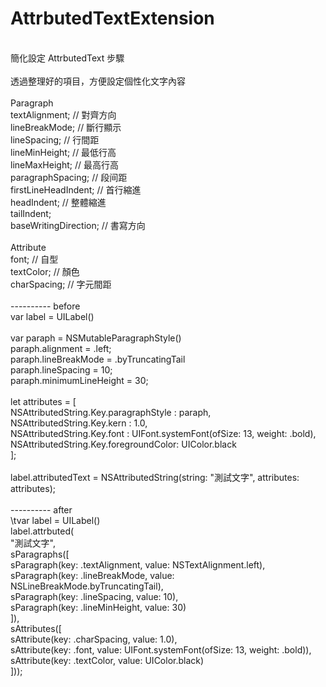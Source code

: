 # AttrbutedTextExtension<br/>
<br/>
簡化設定 AttrbutedText 步驟<br/>
<br/>
透過整理好的項目，方便設定個性化文字內容<br/>
<br/>
Paragraph<br/>
    textAlignment;        // 對齊方向<br/>
    lineBreakMode;        // 斷行顯示<br/>
    lineSpacing;          // 行間距<br/>
    lineMinHeight;        // 最低行高<br/>
    lineMaxHeight;        // 最高行高<br/>
    paragraphSpacing;     // 段间距<br/>
    firstLineHeadIndent;  // 首行縮進<br/>
    headIndent;           // 整體縮進<br/>
    tailIndent;<br/>
    baseWritingDirection; // 書寫方向<br/>
<br/>
Attribute<br/>
    font;        // 自型<br/>
    textColor;   // 顏色<br/>
    charSpacing; // 字元間距<br/>
<br/>
---------- before<br/>
var label = UILabel()<br/>
<br/>
var paraph = NSMutableParagraphStyle()<br/>
paraph.alignment         = .left;<br/>
paraph.lineBreakMode     = .byTruncatingTail<br/>
paraph.lineSpacing       = 10;<br/>
paraph.minimumLineHeight = 30;<br/>
<br/>
let attributes = [<br/>
    NSAttributedString.Key.paragraphStyle : paraph,<br/>
    NSAttributedString.Key.kern           : 1.0,<br/>
    NSAttributedString.Key.font           : UIFont.systemFont(ofSize: 13, weight: .bold),<br/>
    NSAttributedString.Key.foregroundColor: UIColor.black<br/>
];<br/>
<br/>
label.attributedText = NSAttributedString(string: "測試文字", attributes: attributes);<br/>
<br/>
---------- after<br/>
\tvar label = UILabel() <br/>
label.attrbuted(<br/>
    "測試文字",<br/>
    sParagraphs([<br/>
        sParagraph(key: .textAlignment, value: NSTextAlignment.left),<br/>
        sParagraph(key: .lineBreakMode, value: NSLineBreakMode.byTruncatingTail),<br/>
        sParagraph(key: .lineSpacing, value: 10),<br/>
        sParagraph(key: .lineMinHeight, value: 30)<br/>
        ]),<br/>
    sAttributes([<br/>
        sAttribute(key: .charSpacing, value: 1.0),<br/>
        sAttribute(key: .font, value: UIFont.systemFont(ofSize: 13, weight: .bold)),<br/>
        sAttribute(key: .textColor, value: UIColor.black)<br/>
        ]));<br/>
<br/>
